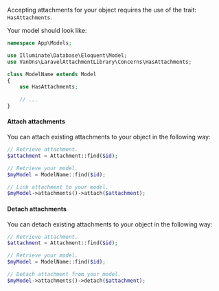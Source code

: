 Accepting attachments for your object requires the use of the trait: `HasAttachments`.

Your model should look like:
```php
namespace App\Models;

use Illuminate\Database\Eloquent\Model;
use VanOns\LaravelAttachmentLibrary\Concerns\HasAttachments;

class ModelName extends Model
{
    use HasAttachments;
    
    // ...
}
```

#### Attach attachments
You can attach existing attachments to your object in the following way:

```php
// Retrieve attachment.
$attachment = Attachment::find($id);

// Retrieve your model.
$myModel = ModelName::find($id);

// Link attachment to your model.
$myModel->attachments()->attach($attachment);
```

#### Detach attachments
You can detach existing attachments to your object in the following way:

```php
// Retrieve attachment.
$attachment = Attachment::find($id);

// Retrieve your model.
$myModel = ModelName::find($id);

// Detach attachment from your model.
$myModel->attachments()->detach($attachment);
```
